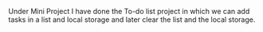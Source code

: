 Under Mini Project I have done the To-do list project
in which we can add tasks in a list and local storage 
and later clear the list and the local storage.

